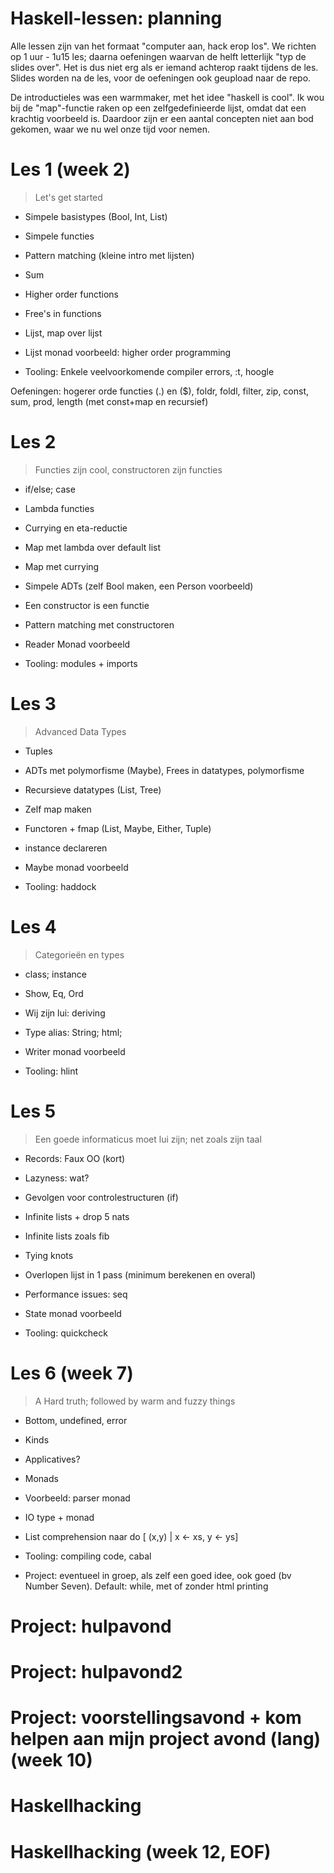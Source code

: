 Haskell-lessen: planning
========================

Alle lessen zijn van het formaat "computer aan, hack erop los". We richten op 1 uur  - 1u15 les; daarna oefeningen waarvan de helft letterlijk "typ de slides over". Het is dus niet erg als er iemand achterop raakt tijdens de les.
Slides worden na de les, voor de oefeningen ook geupload naar de repo.

De introductieles was een warmmaker, met het idee "haskell is cool". Ik wou bij de "map"-functie raken op een zelfgedefinieerde lijst, omdat dat een krachtig voorbeeld is. Daardoor zijn er een aantal concepten niet aan bod gekomen, waar we nu wel onze tijd voor nemen.

# Les 1 (week 2)
> Let's get started

- Simpele basistypes (Bool, Int, List)
- Simpele functies
- Pattern matching (kleine intro met lijsten)
- Sum
- Higher order functions
- Free's in functions
- Lijst, map over lijst
- Lijst monad voorbeeld: higher order programming

- Tooling: Enkele veelvoorkomende compiler errors, :t, hoogle

Oefeningen: hogerer orde functies (.) en ($), foldr, foldl, filter, zip, const, sum, prod, length (met const+map en recursief)

# Les 2
> Functies zijn cool, constructoren zijn functies

- if/else; case
- Lambda functies
- Currying en eta-reductie
- Map met lambda over default list
- Map met currying

- Simpele ADTs (zelf Bool maken, een Person voorbeeld)
- Een constructor is een functie
- Pattern matching met constructoren

- Reader Monad voorbeeld
- Tooling: modules + imports


# Les 3
> Advanced Data Types

- Tuples
- ADTs met polymorfisme (Maybe), Frees in datatypes, polymorfisme
- Recursieve datatypes (List, Tree)
- Zelf map maken
- Functoren + fmap (List, Maybe, Either, Tuple)
- instance declareren

- Maybe monad voorbeeld
- Tooling: haddock


# Les 4
> Categorieën en types

- class; instance
- Show, Eq, Ord
- Wij zijn lui: deriving
- Type alias: String; html;

- Writer monad voorbeeld
- Tooling: hlint

# Les 5
> Een goede informaticus moet lui zijn; net zoals zijn taal

- Records: Faux OO (kort)

- Lazyness: wat?
- Gevolgen voor controlestructuren (if)
- Infinite lists + drop 5 nats
- Infinite lists zoals fib
- Tying knots
- Overlopen lijst in 1 pass (minimum berekenen en overal)
- Performance issues: seq

- State monad voorbeeld
- Tooling: quickcheck

# Les 6 (week 7)
> A Hard truth; followed by warm and fuzzy things

- Bottom, undefined, error
- Kinds
- Applicatives?
- Monads
- Voorbeeld: parser monad
- IO type + monad
- List comprehension naar do [ (x,y) | x <- xs, y <- ys]

- Tooling: compiling code, cabal

- Project: eventueel in groep, als zelf een goed idee, ook goed (bv Number Seven). Default: while, met of zonder html printing

# Project: hulpavond

# Project: hulpavond2

# Project: voorstellingsavond + kom helpen aan mijn project avond (lang) (week 10)

# Haskellhacking

# Haskellhacking (week 12, EOF)
